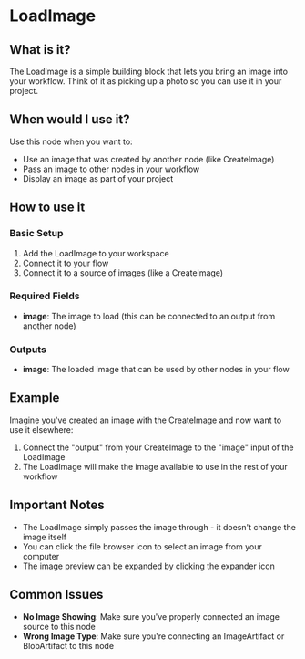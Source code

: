# LoadImage

## What is it?

The LoadImage is a simple building block that lets you bring an image into your workflow. Think of it as picking up a photo so you can use it in your project.

## When would I use it?
Use this node when you want to:

- Use an image that was created by another node (like CreateImage)
- Pass an image to other nodes in your workflow
- Display an image as part of your project

## How to use it

### Basic Setup

1. Add the LoadImage to your workspace
1. Connect it to your flow
1. Connect it to a source of images (like a CreateImage)

### Required Fields
- **image**: The image to load (this can be connected to an output from another node)

### Outputs
- **image**: The loaded image that can be used by other nodes in your flow

## Example

Imagine you've created an image with the CreateImage and now want to use it elsewhere:

1. Connect the "output" from your CreateImage to the "image" input of the LoadImage
1. The LoadImage will make the image available to use in the rest of your workflow

## Important Notes

- The LoadImage simply passes the image through - it doesn't change the image itself
- You can click the file browser icon to select an image from your computer
- The image preview can be expanded by clicking the expander icon

## Common Issues
- **No Image Showing**: Make sure you've properly connected an image source to this node
- **Wrong Image Type**: Make sure you're connecting an ImageArtifact or BlobArtifact to this node
